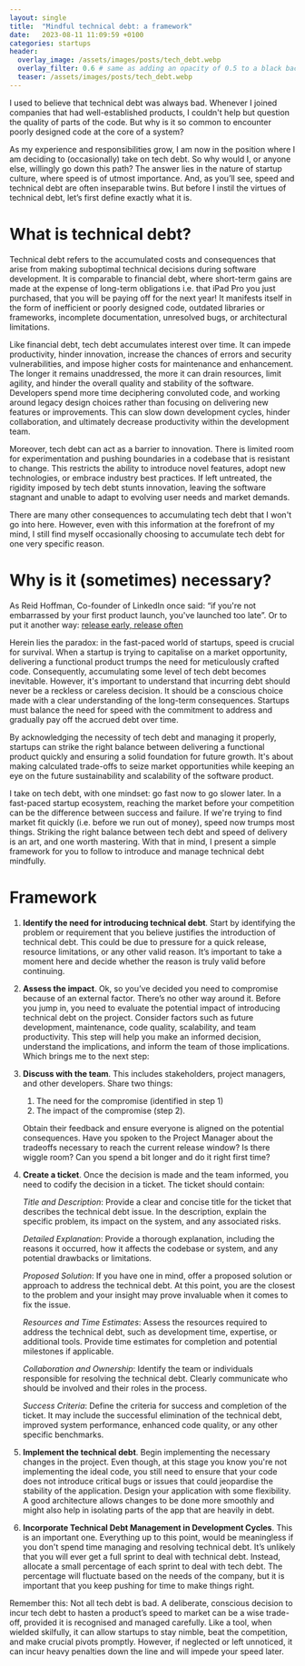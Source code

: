 ```yaml
---
layout: single
title:  "Mindful technical debt: a framework"
date:   2023-08-11 11:09:59 +0100
categories: startups 
header:
  overlay_image: /assets/images/posts/tech_debt.webp
  overlay_filter: 0.6 # same as adding an opacity of 0.5 to a black background
  teaser: /assets/images/posts/tech_debt.webp
---
```


I used to believe that technical debt was always bad. Whenever I joined companies that had well-established products, I couldn't help but question the quality of parts of the code. But why is it so common to encounter poorly designed code at the core of a system? 

As my experience and responsibilities grow, I am now in the position where I am deciding to (occasionally) take on tech debt. So why would I, or anyone else, willingly go down this path? The answer lies in the nature of startup culture, where speed is of utmost importance. And, as you’ll see, speed and technical debt are often inseparable twins. But before I instil the virtues of technical debt, let’s first define exactly what it is.


# What is technical debt?

Technical debt refers to the accumulated costs and consequences that arise from making suboptimal technical decisions during software development. It is comparable to financial debt, where short-term gains are made at the expense of long-term obligations i.e. that iPad Pro you just purchased, that you will be paying off for the next year! It manifests itself in the form of inefficient or poorly designed code, outdated libraries or frameworks, incomplete documentation, unresolved bugs, or architectural limitations. 

Like financial debt, tech debt accumulates interest over time. It can impede productivity, hinder innovation, increase the chances of errors and security vulnerabilities, and impose higher costs for maintenance and enhancement. The longer it remains unaddressed, the more it can drain resources, limit agility, and hinder the overall quality and stability of the software. Developers spend more time deciphering convoluted code, and working around legacy design choices rather than focusing on delivering new features or improvements. This can slow down development cycles, hinder collaboration, and ultimately decrease productivity within the development team.

Moreover, tech debt can act as a barrier to innovation. There is limited room for experimentation and pushing boundaries in a codebase that is resistant to change. This restricts the ability to introduce novel features, adopt new technologies, or embrace industry best practices. If left untreated, the rigidity imposed by tech debt stunts innovation, leaving the software stagnant and unable to adapt to evolving user needs and market demands.

There are many other consequences to accumulating tech debt that I won't go into here. However, even with this information at the forefront of my mind, I still find myself occasionally choosing to accumulate tech debt for one very specific reason. 



# Why is it (sometimes) necessary?


As Reid Hoffman, Co-founder of LinkedIn once said: “if you're not embarrassed by your first product launch, you've launched too late”. Or to put it another way: [release early, release often](https://en.wikipedia.org/wiki/Release_early,_release_often)

Herein lies the paradox: in the fast-paced world of startups, speed is crucial for survival. When a startup is trying to capitalise on a market opportunity, delivering a functional product trumps the need for meticulously crafted code. Consequently, accumulating some level of tech debt becomes inevitable. However, it's important to understand that incurring debt should never be a reckless or careless decision. It should be a conscious choice made with a clear understanding of the long-term consequences. Startups must balance the need for speed with the commitment to address and gradually pay off the accrued debt over time.

By acknowledging the necessity of tech debt and managing it properly, startups can strike the right balance between delivering a functional product quickly and ensuring a solid foundation for future growth. It's about making calculated trade-offs to seize market opportunities while keeping an eye on the future sustainability and scalability of the software product.

I take on tech debt, with one mindset: go fast now to go slower later. In a fast-paced startup ecosystem, reaching the market before your competition can be the difference between success and failure. If we're trying to find market fit quickly (i.e. before we run out of money), speed now trumps most things. Striking the right balance between tech debt and speed of delivery is an art, and one worth mastering. With that in mind, I present a simple framework for you to follow to introduce and manage technical debt mindfully.



# Framework

1. **Identify the need for introducing technical debt**. Start by identifying the problem or requirement that you believe justifies the introduction of technical debt. This could be due to pressure for a quick release, resource limitations, or any other valid reason. It’s important to take a moment here and decide whether the reason is truly valid before continuing. 

2. **Assess the impact**. Ok, so you’ve decided you need to compromise because of an external factor. There’s no other way around it. Before you jump in, you need to evaluate the potential impact of introducing technical debt on the project. Consider factors such as future development, maintenance, code quality, scalability, and team productivity. This step will help you make an informed decision, understand the implications, and inform the team of those implications. Which brings me to the next step:

3. **Discuss with the team**. This includes stakeholders, project managers, and other developers. Share two things: 
    1. The need for the compromise (identified in step 1) 
    2. The impact of the compromise (step 2). 
    
    Obtain their feedback and ensure everyone is aligned on the potential consequences. Have you spoken to the Project Manager about the tradeoffs necessary to reach the current release window? Is there wiggle room? Can you spend a bit longer and do it right first time?

4. **Create a ticket**. Once the decision is made and the team informed, you need to codify the decision in a ticket. The ticket should contain:

    *Title and Description*: Provide a clear and concise title for the ticket that describes the technical debt issue. In the description, explain the specific problem, its impact on the system, and any associated risks.

    *Detailed Explanation*: Provide a thorough explanation, including the reasons it occurred, how it affects the codebase or system, and any potential drawbacks or limitations.

    *Proposed Solution*: If you have one in mind, offer a proposed solution or approach to address the technical debt. At this point, you are the closest to the problem and your insight may prove invaluable when it comes to fix the issue.

    *Resources and Time Estimates*: Assess the resources required to address the technical debt, such as development time, expertise, or additional tools. Provide time estimates for completion and potential milestones if applicable.

    *Collaboration and Ownership*: Identify the team or individuals responsible for resolving the technical debt. Clearly communicate who should be involved and their roles in the process.

    *Success Criteria*: Define the criteria for success and completion of the ticket. It may include the successful elimination of the technical debt, improved system performance, enhanced code quality, or any other specific benchmarks.


7. **Implement the technical debt**. Begin implementing the necessary changes in the project. Even though, at this stage you know you're not implementing the ideal code, you still need to ensure that your code does not introduce critical bugs or issues that could jeopardise the stability of the application. Design your application with some flexibility. A good architecture allows changes to be done more smoothly and might also help in isolating parts of the app that are heavily in debt.

8. **Incorporate Technical Debt Management in Development Cycles**. This is an important one. Everything up to this point, would be meaningless if you don't spend time managing and resolving technical debt. It’s unlikely that you will ever get a full sprint to deal with technical debt. Instead, allocate a small percentage of each sprint to deal with tech debt. The percentage will fluctuate based on the needs of the company, but it is important that you keep pushing for time to make things right.

Remember this: Not all tech debt is bad. A deliberate, conscious decision to incur tech debt to hasten a product’s speed to market can be a wise trade-off, provided it is recognised and managed carefully. Like a tool, when wielded skilfully, it can allow startups to stay nimble, beat the competition, and make crucial pivots promptly. However, if neglected or left unnoticed, it can incur heavy penalties down the line and will impede your speed later. 

